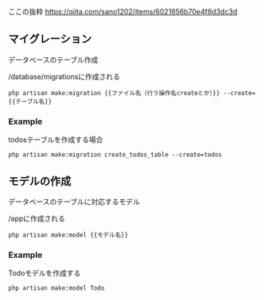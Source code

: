 ここの抜粋 https://qiita.com/sano1202/items/6021856b70e4f8d3dc3d

## マイグレーション

データベースのテーブル作成

/database/migrationsに作成される

```
php artisan make:migration {{ファイル名（行う操作名createとか）}} --create={{テーブル名}}
```

### Example

todosテーブルを作成する場合

```
php artisan make:migration create_todos_table --create=todos
```

## モデルの作成
データベースのテーブルに対応するモデル

/appに作成される

```
php artisan make:model {{モデル名}}
```

### Example

Todoモデルを作成する

```
php artisan make:model Todo
```
